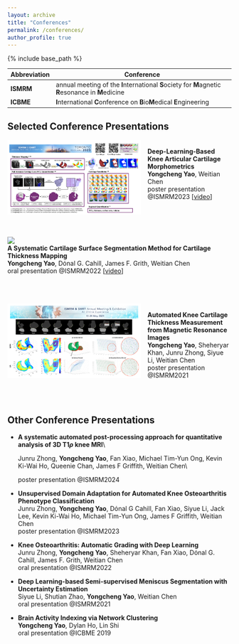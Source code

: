 ```yaml
---
layout: archive
title: "Conferences"
permalink: /conferences/
author_profile: true
---
```


{% include base_path %}


| Abbreviation | Conference                                                   |
| ------------ | ------------------------------------------------------------ |
| **ISMRM**    | annual meeting of the **I**nternational **S**ociety for **M**agnetic **R**esonance in **M**edicine |
| **ICBME**    | **I**nternational **C**onference on **B**io**M**edical **E**ngineering |



Selected Conference Presentations
------

<img align="left" width="300" src="/_pages/conference.assets/conference-ISMRM23.png" style="margin-right: 15px" /> \
**Deep-Learning-Based Knee Articular Cartilage Morphometrics**\
**Yongcheng Yao**, Weitian Chen\
poster presentation @ISMRM2023  [[video](https://youtu.be/9b94d4W6e1g)]<br />
<br /><br /><br /><br />

<img align="left" width="300" src="/_pages/conference.assets/conference-ISMRM22.png" style="margin-right: 15px" /> \
**A Systematic Cartilage Surface Segmentation Method for Cartilage Thickness Mapping**\
**Yongcheng Yao**, Dόnal G. Cahill, James F. Grith, Weitian Chen\
oral presentation @ISMRM2022 [[video](https://youtu.be/iii6XjxoKLg)]<br />
<br /><br /><br />

<img align="left" width="300" src="/_pages/conference.assets/conference-ISMRM21.png" style="margin-right: 15px" /> \
**Automated Knee Cartilage Thickness Measurement from Magnetic Resonance Images**\
**Yongcheng Yao**, Sheheryar Khan, Junru Zhong, Siyue Li, Weitian Chen\
poster presentation @ISMRM2021 <br />
<br /><br /><br />



Other Conference Presentations
------

* **A systematic automated post-processing approach for quantitative analysis of 3D T1$\rho$ knee MRI**\

  Junru Zhong, **Yongcheng Yao**, Fan Xiao, Michael Tim-Yun Ong, Kevin Ki-Wai Ho, Queenie Chan, James F Griffith, Weitian Chen\

  poster presentation @ISMRM2024

* **Unsupervised Domain Adaptation for Automated Knee Osteoarthritis Phenotype Classification**\
  Junru Zhong, **Yongcheng Yao**, Dόnal G Cahill, Fan Xiao, Siyue Li, Jack Lee, Kevin Ki-Wai Ho, Michael Tim-Yun Ong, James F Griffith, Weitian Chen\
  poster presentation @ISMRM2023 

* **Knee Osteoarthritis: Automatic Grading with Deep Learning**\
  Junru Zhong, **Yongcheng Yao**, Sheheryar Khan, Fan Xiao, Dόnal G. Cahill, James F. Grith, Weitian Chen\
  oral presentation @ISMRM2022

* **Deep Learning-based Semi-supervised Meniscus Segmentation with Uncertainty Estimation**\
  Siyue Li, Shutian Zhao, **Yongcheng Yao**, Weitian Chen\
  oral presentation @ISMRM2021

* **Brain Activity Indexing via Network Clustering**\
  **Yongcheng Yao**, Dylan Ho, Lin Shi\
  oral presentation @ICBME 2019